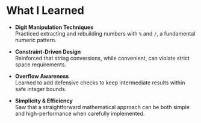 # What I Learned

- **Digit Manipulation Techniques**  
  Practiced extracting and rebuilding numbers with `%` and `/`, a fundamental numeric pattern.

- **Constraint-Driven Design**  
  Reinforced that string conversions, while convenient, can violate strict space requirements.

- **Overflow Awareness**  
  Learned to add defensive checks to keep intermediate results within safe integer bounds.

- **Simplicity & Efficiency**  
  Saw that a straightforward mathematical approach can be both simple and high-performance when carefully implemented.
